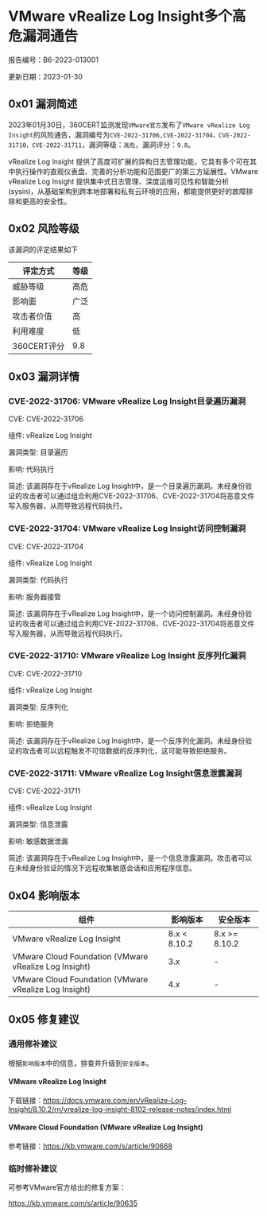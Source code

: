 # VMware vRealize Log Insight多个高危漏洞通告

报告编号：B6-2023-013001

更新日期：2023-01-30

## 0x01  漏洞简述

2023年01月30日，360CERT监测发现`VMware官方`发布了`VMware vRealize Log Insight`的风险通告，漏洞编号为`CVE-2022-31706,CVE-2022-31704，CVE-2022-31710，CVE-2022-31711`，漏洞等级：`高危`，漏洞评分：`9.8`。

vRealize Log lnsight 提供了高度可扩展的异构日志管理功能，它具有多个可在其中执行操作的直观仪表盘、完善的分析功能和范围更广的第三方延展性。VMware vRealize Log Insight 提供集中式日志管理、深度运维可见性和智能分析 (sysin)，从基础架构到跨本地部署和私有云环境的应用，都能提供更好的故障排除和更高的安全性。

## 0x02  风险等级

该漏洞的评定结果如下

| 评定方式    | 等级 |
| ----------- | ---- |
| 威胁等级    | 高危 |
| 影响面      | 广泛 |
| 攻击者价值  | 高   |
| 利用难度    | 低   |
| 360CERT评分 | 9.8  |

## 0x03  漏洞详情

### CVE-2022-31706: VMware vRealize Log Insight目录遍历漏洞

CVE: CVE-2022-31706

组件: vRealize Log Insight

漏洞类型: 目录遍历

影响: 代码执行

简述: 该漏洞存在于vRealize Log Insight中，是一个目录遍历漏洞。未经身份验证的攻击者可以通过组合利用CVE-2022-31706、CVE-2022-31704将恶意文件写入服务器，从而导致远程代码执行。

### CVE-2022-31704: VMware vRealize Log Insight访问控制漏洞

CVE: CVE-2022-31704

组件: vRealize Log Insight

漏洞类型: 代码执行

影响: 服务器接管

简述: 该漏洞存在于vRealize Log Insight中，是一个访问控制漏洞。未经身份验证的攻击者可以通过组合利用CVE-2022-31706、CVE-2022-31704将恶意文件写入服务器，从而导致远程代码执行。

### CVE-2022-31710: VMware vRealize Log Insight 反序列化漏洞

CVE: CVE-2022-31710

组件: vRealize Log Insight

漏洞类型: 反序列化

影响: 拒绝服务

简述: 该漏洞存在于vRealize Log Insight中，是一个反序列化漏洞。未经身份验证的攻击者可以远程触发不可信数据的反序列化，这可能导致拒绝服务。

### CVE-2022-31711: VMware vRealize Log Insight信息泄露漏洞

CVE: CVE-2022-31711

组件: vRealize Log Insight

漏洞类型: 信息泄露

影响: 敏感数据泄漏

简述: 该漏洞存在于vRealize Log Insight中，是一个信息泄露漏洞。攻击者可以在未经身份验证的情况下远程收集敏感会话和应用程序信息。

## 0x04  影响版本

| 组件                                                  | 影响版本     | 安全版本      |
| ----------------------------------------------------- | ------------ | ------------- |
| VMware vRealize Log Insight                           | 8.x < 8.10.2 | 8.x >= 8.10.2 |
| VMware Cloud Foundation (VMware vRealize Log Insight) | 3.x          | -             |
| VMware Cloud Foundation (VMware vRealize Log Insight) | 4.x          | -             |

## 0x05  修复建议

### 通用修补建议

根据`影响版本`中的信息，排查并升级到`安全版本`。

#### VMware vRealize Log Insight

下载链接：https://docs.vmware.com/en/vRealize-Log-Insight/8.10.2/rn/vrealize-log-insight-8102-release-notes/index.html

#### VMware Cloud Foundation (VMware vRealize Log Insight)

参考链接：https://kb.vmware.com/s/article/90668

### 临时修补建议

可参考VMware官方给出的修复方案：

https://kb.vmware.com/s/article/90635